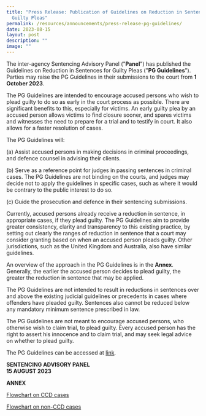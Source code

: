 ```yaml
---
title: "Press Release: Publication of Guidelines on Reduction in Sentences for
  Guilty Pleas"
permalink: /resources/announcements/press-release-pg-guidelines/
date: 2023-08-15
layout: post
description: ""
image: ""
---
```

The inter-agency Sentencing Advisory Panel ("**Panel**") has published the Guidelines on Reduction in Sentences for Guilty Pleas ("**PG Guidelines**"). Parties may raise the PG Guidelines in their submissions to the court from **1 October 2023**.

The PG Guidelines are intended to encourage accused persons who wish to plead guilty to do so as early in the court process as possible. There are significant benefits to this, especially for victims. An early guilty plea by an accused person allows victims to find closure sooner, and spares victims and witnesses the need to prepare for a trial and to testify in court. It also allows for a faster resolution of cases.

The PG Guidelines will:

(a) Assist accused persons in making decisions in criminal proceedings, and defence counsel in advising their clients.

(b) Serve as a reference point for judges in passing sentences in criminal cases. The PG Guidelines are not binding on the courts, and judges may decide not to apply the guidelines in specific cases, such as where it would be contrary to the public interest to do so.

(c) Guide the prosecution and defence in their sentencing submissions. 

Currently, accused persons already receive a reduction in sentence, in appropriate cases, if they plead guilty. The PG Guidelines aim to provide greater consistency, clarity and transparency to this existing practice, by setting out clearly the ranges of reduction in sentence that a court may consider granting based on when an accused person pleads guilty. Other jurisdictions, such as the United Kingdom and Australia, also have similar guidelines.

An overview of the approach in the PG Guidelines is in the **Annex**. Generally, the earlier the accused person decides to plead guilty, the greater the reduction in sentence that may be applied.

The PG Guidelines are not intended to result in reductions in sentences over and above the existing judicial guidelines or precedents in cases where offenders have pleaded guilty. Sentences also cannot be reduced below any mandatory minimum sentence prescribed in law.

The PG Guidelines are not meant to encourage accused persons, who otherwise wish to claim trial, to plead guilty. Every accused person has the right to assert his innocence and to claim trial, and may seek legal advice on whether to plead guilty.

The PG Guidelines can be accessed at [link](/resources/guidelines/guilty-pleas).

**SENTENCING ADVISORY PANEL**  
**15 AUGUST 2023**



**ANNEX**

[Flowchart on CCD cases](/files/flowchart%20on%20ccd%20cases.pdf)

[Flowchart on non-CCD cases](/files/flowchart%20on%20non-ccd%20cases.pdf)